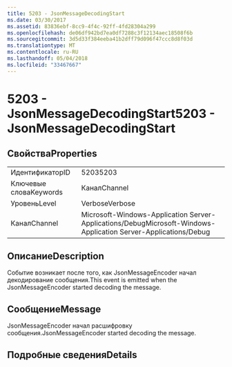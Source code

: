 ```yaml
---
title: 5203 - JsonMessageDecodingStart
ms.date: 03/30/2017
ms.assetid: 83836ebf-8cc9-4f4c-92ff-4fd28304a299
ms.openlocfilehash: de06df942bd7ea0df7288c3f12134aec18508f6b
ms.sourcegitcommit: 3d5d33f384eeba41b2dff79d096f47ccc8d8f03d
ms.translationtype: MT
ms.contentlocale: ru-RU
ms.lasthandoff: 05/04/2018
ms.locfileid: "33467667"
---
```

# <a name="5203---jsonmessagedecodingstart"></a><span data-ttu-id="80b2a-102">5203 - JsonMessageDecodingStart</span><span class="sxs-lookup"><span data-stu-id="80b2a-102">5203 - JsonMessageDecodingStart</span></span>
## <a name="properties"></a><span data-ttu-id="80b2a-103">Свойства</span><span class="sxs-lookup"><span data-stu-id="80b2a-103">Properties</span></span>  
  
|||  
|-|-|  
|<span data-ttu-id="80b2a-104">Идентификатор</span><span class="sxs-lookup"><span data-stu-id="80b2a-104">ID</span></span>|<span data-ttu-id="80b2a-105">5203</span><span class="sxs-lookup"><span data-stu-id="80b2a-105">5203</span></span>|  
|<span data-ttu-id="80b2a-106">Ключевые слова</span><span class="sxs-lookup"><span data-stu-id="80b2a-106">Keywords</span></span>|<span data-ttu-id="80b2a-107">Канал</span><span class="sxs-lookup"><span data-stu-id="80b2a-107">Channel</span></span>|  
|<span data-ttu-id="80b2a-108">Уровень</span><span class="sxs-lookup"><span data-stu-id="80b2a-108">Level</span></span>|<span data-ttu-id="80b2a-109">Verbose</span><span class="sxs-lookup"><span data-stu-id="80b2a-109">Verbose</span></span>|  
|<span data-ttu-id="80b2a-110">Канал</span><span class="sxs-lookup"><span data-stu-id="80b2a-110">Channel</span></span>|<span data-ttu-id="80b2a-111">Microsoft-Windows-Application Server-Applications/Debug</span><span class="sxs-lookup"><span data-stu-id="80b2a-111">Microsoft-Windows-Application Server-Applications/Debug</span></span>|  
  
## <a name="description"></a><span data-ttu-id="80b2a-112">Описание</span><span class="sxs-lookup"><span data-stu-id="80b2a-112">Description</span></span>  
 <span data-ttu-id="80b2a-113">Событие возникает после того, как JsonMessageEncoder начал декодирование сообщения.</span><span class="sxs-lookup"><span data-stu-id="80b2a-113">This event is emitted when the JsonMessageEncoder started decoding the message.</span></span>  
  
## <a name="message"></a><span data-ttu-id="80b2a-114">Сообщение</span><span class="sxs-lookup"><span data-stu-id="80b2a-114">Message</span></span>  
 <span data-ttu-id="80b2a-115">JsonMessageEncoder начал расшифровку сообщения.</span><span class="sxs-lookup"><span data-stu-id="80b2a-115">JsonMessageEncoder started decoding the message.</span></span>  
  
## <a name="details"></a><span data-ttu-id="80b2a-116">Подробные сведения</span><span class="sxs-lookup"><span data-stu-id="80b2a-116">Details</span></span>
